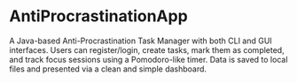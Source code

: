 # AntiProcrastinationApp
A Java-based Anti-Procrastination Task Manager with both CLI and GUI interfaces. Users can register/login, create tasks, mark them as completed, and track focus sessions using a Pomodoro-like timer. Data is saved to local files and presented via a clean and simple dashboard.
